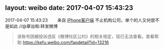 layout: weibo
date: 2017-04-07 15:43:23
---
2017-04-07 15:43:23  &nbsp;&nbsp;&nbsp;&nbsp;&nbsp;&nbsp; 来自 <a href="http://app.weibo.com/t/feed/9ksdit" rel="nofollow">iPhone客户端</a>
不止机构公司，单个的人又何尝不是如此 //@章诒和:转发微博
>  该账号因被投诉违反《微博社区公约》的相关规定，现已无法查看。查看帮助 https://kefu.weibo.com/faqdetail?id=13216

